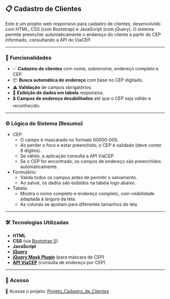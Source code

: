 ## 📋 Cadastro de Clientes

Este é um projeto web responsivo para cadastro de clientes, desenvolvido com HTML, CSS (com Bootstrap) e JavaScript (com jQuery). O sistema permite preencher automaticamente o endereço do cliente a partir do CEP informado, consultando a API do ViaCEP.

---

### 🔧 Funcionalidades

- ✅ **Cadastro de clientes** com nome, sobrenome, endereço completo e CEP.
- 📦 **Busca automática de endereço** com base no CEP digitado.
- ⚠️ **Validação** de campos obrigatórios.
- 📄 **Exibição de dados em tabela** responsiva.
- 🔒 **Campos de endereço desabilitados** até que o CEP seja válido e reconhecido.

---

### ⚙️ Lógica do Sistema (Resumo)
* CEP:
  * O campo é mascarado no formato 00000-000.
  * Ao perder o foco e estar preenchido, o CEP é validado (deve conter 8 dígitos).
  * Se válido, a aplicação consulta a API ViaCEP.
  * Se o CEP for encontrado, os campos de endereço são preenchidos automaticamente.
* Formulário:
  * Valida todos os campos antes de permitir o salvamento.
  * Ao salvar, os dados são exibidos na tabela logo abaixo.
* Tabela:
  * Mostra o nome completo e endereço completo, com visibilidade adaptada à largura da tela.
  * As colunas se ajustam para diferentes tamanhos de tela

---

### 🛠️ Tecnologias Utilizadas

- **HTML**
- **CSS** (via [Bootstrap 5](https://getbootstrap.com/))
- **JavaScript**
- **[jQuery](https://jquery.com/)**
- **[jQuery Mask Plugin](https://igorescobar.github.io/jQuery-Mask-Plugin/)** (para máscara de CEP)
- **[API ViaCEP](https://viacep.com.br/)** (consulta de endereço por CEP)

---

### 📎 Acesso
🚀 Acesse o projeto: [Projeto_Cadastro_de_Clientes](https://vinist021.github.io/Projeto_Cadastro_de_Clientes/) 


